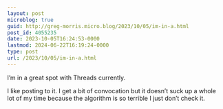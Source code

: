 ```yaml
---
layout: post
microblog: true
guid: http://greg-morris.micro.blog/2023/10/05/im-in-a.html
post_id: 4055235
date: 2023-10-05T16:24:53-0000
lastmod: 2024-06-22T16:19:24-0000
type: post
url: /2023/10/05/im-in-a.html
---
```

I’m in a great spot with Threads currently. 

I like posting to it. I get a bit of convocation but it doesn’t suck up a whole lot of my time because the algorithm is so terrible I just don’t check it.
